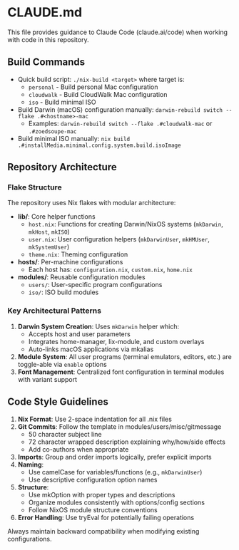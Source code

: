 # CLAUDE.md

This file provides guidance to Claude Code (claude.ai/code) when working with code in this repository.

## Build Commands
- Quick build script: `./nix-build <target>` where target is:
  - `personal` - Build personal Mac configuration
  - `cloudwalk` - Build CloudWalk Mac configuration
  - `iso` - Build minimal ISO
- Build Darwin (macOS) configuration manually: `darwin-rebuild switch --flake .#<hostname>-mac`
  - Examples: `darwin-rebuild switch --flake .#cloudwalk-mac` or `.#zoedsoupe-mac`
- Build minimal ISO manually: `nix build .#installMedia.minimal.config.system.build.isoImage`

## Repository Architecture

### Flake Structure
The repository uses Nix flakes with modular architecture:
- **lib/**: Core helper functions
  - `host.nix`: Functions for creating Darwin/NixOS systems (`mkDarwin`, `mkHost`, `mkISO`)
  - `user.nix`: User configuration helpers (`mkDarwinUser`, `mkHMUser`, `mkSystemUser`)
  - `theme.nix`: Theming configuration
- **hosts/**: Per-machine configurations
  - Each host has: `configuration.nix`, `custom.nix`, `home.nix`
- **modules/**: Reusable configuration modules
  - `users/`: User-specific program configurations
  - `iso/`: ISO build modules

### Key Architectural Patterns
1. **Darwin System Creation**: Uses `mkDarwin` helper which:
   - Accepts host and user parameters
   - Integrates home-manager, lix-module, and custom overlays
   - Auto-links macOS applications via mkalias
2. **Module System**: All user programs (terminal emulators, editors, etc.) are toggle-able via `enable` options
3. **Font Management**: Centralized font configuration in terminal modules with variant support

## Code Style Guidelines
1. **Nix Format**: Use 2-space indentation for all .nix files
2. **Git Commits**: Follow the template in modules/users/misc/gitmessage
   - 50 character subject line
   - 72 character wrapped description explaining why/how/side effects
   - Add co-authors when appropriate
3. **Imports**: Group and order imports logically, prefer explicit imports
4. **Naming**:
   - Use camelCase for variables/functions (e.g., `mkDarwinUser`)
   - Use descriptive configuration option names
5. **Structure**:
   - Use mkOption with proper types and descriptions
   - Organize modules consistently with options/config sections
   - Follow NixOS module structure conventions
6. **Error Handling**: Use tryEval for potentially failing operations

Always maintain backward compatibility when modifying existing configurations.